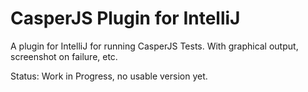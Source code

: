 CasperJS Plugin for IntelliJ
============================

A plugin for IntelliJ for running CasperJS Tests. With graphical output, screenshot on failure, etc.

Status: Work in Progress, no usable version yet.
